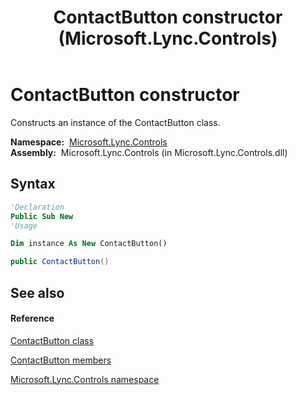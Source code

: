 ﻿---
title: ContactButton constructor  (Microsoft.Lync.Controls)
TOCTitle: 'ContactButton constructor '
ms:assetid: M:Microsoft.Lync.Controls.ContactButton.#ctor_DI_3_UC_OCS14MrefLyncWPF
ms:mtpsurl: https://msdn.microsoft.com/en-us/library/microsoft.lync.controls.contactbutton_di_3_uc_ocs14mreflyncwpf.contactbutton_di_3_uc_ocs14mreflyncwpf(v=office.15)
ms:contentKeyID: 48595452
ms.date: 07/28/2014
mtps_version: v=office.15
f1_keywords:
- Microsoft.Lync.Controls.ContactButton.ContactButton
dev_langs:
- CSharp
- JScript
- VB
- other
---

# ContactButton constructor

Constructs an instance of the ContactButton class.

**Namespace:**  [Microsoft.Lync.Controls](microsoft-lync-controls-namespace_1.md)  
**Assembly:**  Microsoft.Lync.Controls (in Microsoft.Lync.Controls.dll)

## Syntax

``` vb
'Declaration
Public Sub New
'Usage

Dim instance As New ContactButton()
```

``` csharp
public ContactButton()
```

## See also

#### Reference

[ContactButton class](contactbutton-class-microsoft-lync-controls_1.md)

[ContactButton members](contactbutton-members-microsoft-lync-controls_1.md)

[Microsoft.Lync.Controls namespace](microsoft-lync-controls-namespace_1.md)

